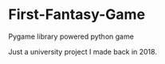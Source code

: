 # First-Fantasy-Game
Pygame library powered python game

Just a university project I made back in 2018.
